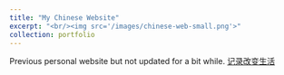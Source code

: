 ```yaml
---
title: "My Chinese Website" 
excerpt: "<br/><img src='/images/chinese-web-small.png'>"
collection: portfolio
---
```

Previous personal website but not updated for a bit while. [记录改变生活](http://www.tuhaoxin.cn/)
